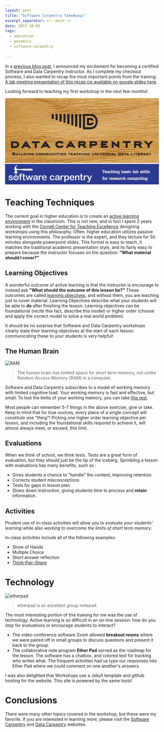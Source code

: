 ```yaml
---
layout: post
title: "Software Carpentry TakeAways"
excerpt_separator: <!--more-->
date: 2017-10-05
tags:
  - education
  - genomics
  - software-carpentry

---
```

In a [previous blog post](/2017/09/25/Software_Data_Carpentry/), I announced my excitement for becoming a certified Software and Data Carpentry instructor.  As I complete my checkout process, I also wanted to recap the most important points from the training.  [A lab meeting presentation of this recap cis available on google slides here](https://docs.google.com/presentation/d/e/2PACX-1vQDtbUsYpFS5-I_66uKSixgSKQSSWrQSlmkZ9HdMMiKY8U449nyFwDkzQ14WAEDYf4xiFaZRV70xX9A/pub?start=false&loop=false&delayms=3000).  

Looking forward to teaching my first workshop in the next few months!

![Data Carpentry](/img/carpentry/d_carp.png) ![Software Carpentry](/img/carpentry/s_carp.png)


 <!--more-->
 

# Teaching Techniques

The current goal in higher education is to create an [active learning environment](https://teachingcommons.stanford.edu/resources/learning-resources/promoting-active-learning) in the classroom.  This is not new, and in fact I spent 2 years working with the [Cornell Center for Teaching Excellence](https://www.cte.cornell.edu/) designing workshops using this philosophy.  Often, higher education utilizes passive learning environments.  The professor is the expert, and they lecture for 50 minutes alongside powerpoint slides.  This format is easy to teach, it matches the traditional academic presentation style, and its fairly easy to prepare because the instructor focuses on the question: **"What material should I cover?"**  

## Learning Objectives
A wonderful outcome of active learning is that the instructor is encourage to instead ask **"What should the outcome of this lesson be?"**  These outcomes are called [learning objectives](https://www.cmu.edu/teaching/designteach/design/learningobjectives.html), and without them, you are teaching just to cover material.  Learning Objectives describe what your students will be able to **do** after finishing the lesson.  Learning objectives can be foundational (recite this fact, describe this model) or higher order (choose and apply the correct model to solve a real world problem).

It should be no surprise that Software and Data Carpentry workshops clearly state their learning objectives at the start of each lesson: communicating these to your students is very helpful!   

## The Human Brain
![RAM](https://upload.wikimedia.org/wikipedia/commons/c/ca/Memory_module_DDRAM_20-03-2006.jpg)
> The human brain has limited space for short term memory, not unlike Random Access Memory (RAM) in a computer.

Software and Data Carpentry subscribes to a model of working memory with limited cognitive load.  Your working memory is fast and effective, but small.  To test the limits of your working memory, you can take [this test](https://cat.xula.edu/thinker/memory/working/serial).
   
   Most people can remember 5-7 things in the above exercise, give or take.  Keep in mind that for true novices, every piece of a single concept will constitute one "thing"!  Picking one higher order learning objective per lesson, and including the foundational skills required to achieve it, will almost always meet, or exceed, this limit.
   
## Evaluations
When we think of school, we think tests.  Tests are a great form of evaluation, but they should just be the tip of the iceberg.  Sprinkling a lesson with evaluations has many benefits, such as :

* Gives students a chance to "handle" the content, improving retention
* Corrects student misconceptions
* Tests for gaps in lesson plan
* Slows down instruction, giving students time to process and **retain** information.

## Activities

Prudent use of in-class activities will allow you to *evaluate your students' learning* while also *working to overcome the limits of short term memory*.  

In-class activities include all of the following examples:  
 
* Show of Hands
* Multiple Choice
* Short answer reflection
* [Think-Pair-Share](http://www.readingrockets.org/strategies/think-pair-share)
 
# Technology

![etherpad](http://etherpad.org/img/screenshot.png)
>etherpad is an excellent group notepad.

The most interesting portion of this training for me was the use of technology.  Active learning is so difficult in an on-line session: how do you stop for evaluations or encourage students to interact?

* The video conference software Zoom allowed **breakout rooms** where we were paired off in small groups to discuss questions and present it back to the group.
* The collaborative note program **Ether Pad** served as the roadmap for the lesson.  The software has a chatbox, and colored text for tracking who writes what.  The frequent activities had us type our responses into Ether Pad where we could comment on one another's answers.

I was also delighted that Workshops use a Jekyll template and github hosting for the website.  This site is powered by the same tools!

# Conclusions

There were many other topics covered in the workshop, but these were my favorite.  If you are interested in learning more, please visit the [Software Carpentry](https://software-carpentry.org/) and [Data Carpentry](http://www.datacarpentry.org/) websites.  